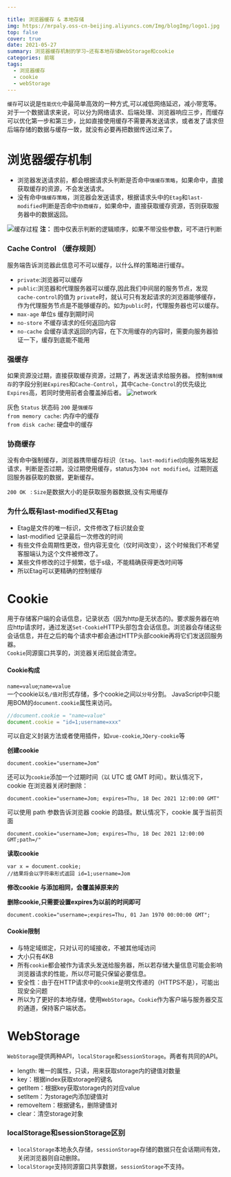 ```yaml
---

title: 浏览器缓存 & 本地存储
img: https://mrpaly.oss-cn-beijing.aliyuncs.com/Img/blogImg/logo1.jpg
top: false
cover: true
date: 2021-05-27
summary: 浏览器缓存机制的学习~还有本地存储WebStorage和cookie
categories: 前端
tags:
  - 浏览器缓存
  - cookie
  - webStorage
---
```





`缓存`可以说是`性能优化`中最简单高效的一种方式,可以减低网络延迟，减小带宽等。  
对于一个数据请求来说，可以分为网络请求、后端处理、浏览器响应三步，而缓存可以优化第一步和第三步，比如直接使用缓存不需要再发送请求，或者发了请求但后端存储的数据与缓存一致，就没有必要再把数据传送过来了。


# 浏览器缓存机制

- 浏览器发送请求前，都会根据请求头判断是否命中`强缓存策略`，如果命中，直接获取缓存的资源，不会发送请求。  
- 没有命中`强缓存策略`，浏览器会发送请求，根据请求头中的`Etag`和`last-modified`判断是否命中`协商缓存`，如果命中，直接获取缓存资源，否则获取服务器中的数据返回。

![缓存过程](https://mrpaly.oss-cn-beijing.aliyuncs.com/Img/blogImg/%E7%BC%93%E5%AD%98%E8%BF%87%E7%A8%8B.jpg)
**注：** 图中仅表示判断的逻辑顺序，如果不带没些参数，可不进行判断



### Cache Control （缓存规则）

服务端告诉浏览器此信息可不可以缓存，以什么样的策略进行缓存。  
- `private`:浏览器可以缓存
- `public`:浏览器和代理服务器可以缓存,因此我们中间层的服务节点，发现`cache-control`的值为 `private`时，就认可只有发起请求的浏览器能够缓存，作为代理服务节点是不能够缓存的。如为`public`时，代理服务器也可以缓存。
- `max-age` 单位s 缓存到期时间
- `no-store` 不缓存请求的任何返回内容
- `no-cache` 会缓存请求返回的内容，在下次用缓存的内容时，需要向服务器验证一下，缓存到底能不能用



### 强缓存

如果资源没过期，直接获取缓存资源，过期了，再发送请求给服务器。
控制`强制缓存`的字段分别`是Expires`和`Cache-Control`，其中`Cache-Conctrol`的优先级比`Expires`高，若同时使用前者会覆盖掉后者。
![network](https://mrpaly.oss-cn-beijing.aliyuncs.com/Img/blogImg/NetWork.png)

灰色 `Status` 状态码 `200` 是`强缓存`   
`from memory cache`: 内存中的缓存  
`from disk cache`: 硬盘中的缓存

### 协商缓存
没有命中强制缓存，浏览器携带缓存标识（`Etag`、`last-modified`)向服务端发起请求，判断是否过期，没过期使用缓存，status为`304 not modified`。过期则返回服务器获取的数据，更新缓存。  

`200 OK ` : `Size`是数据大小的是获取服务器数据,没有实用缓存

### 为什么既有last-modified又有Etag
- Etag是文件的唯一标识，文件修改了标识就会变
- last-modified 记录最后一次修改的时间
- 有些文件会周期性更改，但内容无变化（仅时间改变），这个时候我们不希望客服端认为这个文件被修改了。
- 某些文件修改的过于频繁，低于s级，不能精确获得更改时间等
- 所以Etag可以更精确的控制缓存




# Cookie    
用于存储客户端的会话信息，记录状态（因为http是无状态的)。要求服务器在响应http请求时，通过发送`Set-Cookie`HTTP头部包含会话信息。浏览器会存储这些会话信息，并在之后的每个请求中都会通过HTTP头部cookie再将它们发送回服务器。  
`Cookie`同源窗口共享的，浏览器关闭后就会清空。

#### Cookie构成  

`name=value`;`name=value`  
一个cookie以`名/值对`形式存储，多个cookie之间以`分号`分割。
JavaScript中只能用BOM的`document.cookie`属性来访问。

```js
//document.cookie = "name=value"
document.cookie = "id=1;username=xxx"
```
可以自定义封装方法或者使用插件，如`vue-cookie`,`JQery-cookie`等


**创建cookie**  

```
document.cookie="username=Jom"
```
还可以为`cookie`添加一个过期时间（以 UTC 或 GMT 时间）。默认情况下，cookie 在浏览器关闭时删除：  

```
document.cookie="username=Jom; expires=Thu, 18 Dec 2021 12:00:00 GMT"
```
可以使用 path 参数告诉浏览器 cookie 的路径。默认情况下，cookie 属于当前页面  
```
document.cookie="username=Jom; expires=Thu, 18 Dec 2021 12:00:00 GMT;path=/" 
```

**读取cookie**

```
var x = document.cookie;
//结果将会以字符串形式返回 id=1;username=Jom
```
**修改cookie 与添加相同，会覆盖掉原来的**

**删除cookie,只需要设置expires为以前的时间即可**
```
document.cookie="username=;expires=Thu, 01 Jan 1970 00:00:00 GMT";
```


#### Cookie限制
- 与特定域绑定，只对认可的域接收，不被其他域访问
- 大小只有4KB
- 所有`cookie`都会被作为请求头发送给服务器，所以若存储大量信息可能会影响浏览器请求的性能，所以尽可能只保留必要信息。
- 安全性：由于在HTTP请求中的`cookie`是明文传递的（HTTPS不是），可能出现安全问题
- 所以为了更好的本地存储，使用`WebStorage`。`Cookie`作为客户端与服务器交互的通道，保持客户端状态。



# WebStorage
`WebStorage`提供两种API，`localStorage`和`sessionStorage`。两者有共同的API。  
- length: 唯一的属性，只读，用来获取storage内的键值对数量   
- key：根据index获取storage的键名  
- getItem：根据key获取storage内的对应value  
- setItem：为storage内添加键值对  
- removeItem：根据键名，删除键值对  
- clear：清空storage对象  

### localStorage和sessionStorage区别
- `localStorage`本地永久存储，`sessionStorage`存储的数据只在会话期间有效，关闭浏览器则自动删除。
- `localStorage`支持同源窗口共享数据，`sessionStorage`不支持。